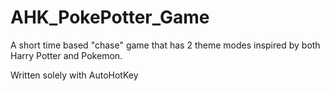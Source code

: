 # AHK_PokePotter_Game
A short time based "chase" game that has 2 theme modes inspired by both Harry Potter and Pokemon. 

Written solely with AutoHotKey
